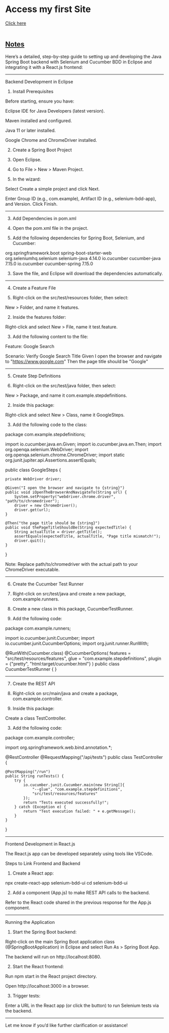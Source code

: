 <html>
  <head>
    <title>My first site</title>
  </head>
  <body>
    <h1>Access my first Site </h1>
    <a href = "https://rashique003.github.io/learning-test/site/">Click here</a><br><br>
    <h2><u>Notes</u></h2>
  </body>
</html>
Here’s a detailed, step-by-step guide to setting up and developing the Java Spring Boot backend with Selenium and Cucumber BDD in Eclipse and integrating it with a React.js frontend:


---

Backend Development in Eclipse

1. Install Prerequisites

Before starting, ensure you have:

Eclipse IDE for Java Developers (latest version).

Maven installed and configured.

Java 11 or later installed.

Google Chrome and ChromeDriver installed.


2. Create a Spring Boot Project

1. Open Eclipse.


2. Go to File > New > Maven Project.


3. In the wizard:

Select Create a simple project and click Next.

Enter Group ID (e.g., com.example), Artifact ID (e.g., selenium-bdd-app), and Version. Click Finish.





---

3. Add Dependencies in pom.xml

1. Open the pom.xml file in the project.


2. Add the following dependencies for Spring Boot, Selenium, and Cucumber:

<dependencies>
    <!-- Spring Boot Starter Web -->
    <dependency>
        <groupId>org.springframework.boot</groupId>
        <artifactId>spring-boot-starter-web</artifactId>
    </dependency>
    <!-- Selenium -->
    <dependency>
        <groupId>org.seleniumhq.selenium</groupId>
        <artifactId>selenium-java</artifactId>
        <version>4.14.0</version>
    </dependency>
    <!-- Cucumber -->
    <dependency>
        <groupId>io.cucumber</groupId>
        <artifactId>cucumber-java</artifactId>
        <version>7.15.0</version>
    </dependency>
    <dependency>
        <groupId>io.cucumber</groupId>
        <artifactId>cucumber-spring</artifactId>
        <version>7.15.0</version>
    </dependency>
</dependencies>


3. Save the file, and Eclipse will download the dependencies automatically.




---

4. Create a Feature File

1. Right-click on the src/test/resources folder, then select:

New > Folder, and name it features.



2. Inside the features folder:

Right-click and select New > File, name it test.feature.



3. Add the following content to the file:

Feature: Google Search

  Scenario: Verify Google Search Title
    Given I open the browser and navigate to "https://www.google.com"
    Then the page title should be "Google"




---

5. Create Step Definitions

1. Right-click on the src/test/java folder, then select:

New > Package, and name it com.example.stepdefinitions.



2. Inside this package:

Right-click and select New > Class, name it GoogleSteps.



3. Add the following code to the class:

package com.example.stepdefinitions;

import io.cucumber.java.en.Given;
import io.cucumber.java.en.Then;
import org.openqa.selenium.WebDriver;
import org.openqa.selenium.chrome.ChromeDriver;
import static org.junit.jupiter.api.Assertions.assertEquals;

public class GoogleSteps {

    private WebDriver driver;

    @Given("I open the browser and navigate to {string}")
    public void iOpenTheBrowserAndNavigateTo(String url) {
        System.setProperty("webdriver.chrome.driver", "path/to/chromedriver");
        driver = new ChromeDriver();
        driver.get(url);
    }

    @Then("the page title should be {string}")
    public void thePageTitleShouldBe(String expectedTitle) {
        String actualTitle = driver.getTitle();
        assertEquals(expectedTitle, actualTitle, "Page title mismatch!");
        driver.quit();
    }
}

Note: Replace path/to/chromedriver with the actual path to your ChromeDriver executable.




---

6. Create the Cucumber Test Runner

1. Right-click on src/test/java and create a new package, com.example.runners.


2. Create a new class in this package, CucumberTestRunner.


3. Add the following code:

package com.example.runners;

import io.cucumber.junit.Cucumber;
import io.cucumber.junit.CucumberOptions;
import org.junit.runner.RunWith;

@RunWith(Cucumber.class)
@CucumberOptions(
    features = "src/test/resources/features",
    glue = "com.example.stepdefinitions",
    plugin = {"pretty", "html:target/cucumber.html"}
)
public class CucumberTestRunner {
}




---

7. Create the REST API

1. Right-click on src/main/java and create a package, com.example.controller.


2. Inside this package:

Create a class TestController.



3. Add the following code:

package com.example.controller;

import org.springframework.web.bind.annotation.*;

@RestController
@RequestMapping("/api/tests")
public class TestController {

    @PostMapping("/run")
    public String runTests() {
        try {
            io.cucumber.junit.Cucumber.main(new String[]{
                "--glue", "com.example.stepdefinitions",
                "src/test/resources/features"
            });
            return "Tests executed successfully!";
        } catch (Exception e) {
            return "Test execution failed: " + e.getMessage();
        }
    }
}




---

Frontend Development in React.js

The React.js app can be developed separately using tools like VSCode.

Steps to Link Frontend and Backend

1. Create a React app:

npx create-react-app selenium-bdd-ui
cd selenium-bdd-ui


2. Add a component (App.js) to make REST API calls to the backend.



Refer to the React code shared in the previous response for the App.js component.


---

Running the Application

1. Start the Spring Boot backend:

Right-click on the main Spring Boot application class (@SpringBootApplication) in Eclipse and select Run As > Spring Boot App.

The backend will run on http://localhost:8080.



2. Start the React frontend:

Run npm start in the React project directory.

Open http://localhost:3000 in a browser.



3. Trigger tests:

Enter a URL in the React app (or click the button) to run Selenium tests via the backend.





---

Let me know if you’d like further clarification or assistance!


